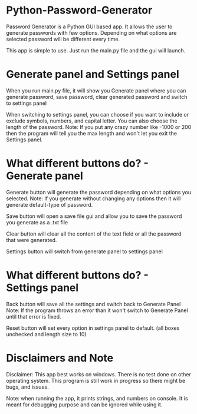 # Python-Password-Generator
Password Generator is a Python GUI based app. It allows the user to generate passwords with few options. 
Depending on what options are selected password will be different every time.

This app is simple to use. Just run the main.py file and the gui will launch. 

# Generate panel and Settings panel
When you run main.py file, it will show you Generate panel where you can generate password, save password, clear generated password
and switch to settings panel

When switching to settings panel, you can choose if you want to include or exclude symbols, numbers, and capital letter. You can also choose the length of the password.
Note: If you put any crazy number like -1000 or 200 then the program will tell you the max length and won't let you exit the Settings panel.


# What different buttons do? - Generate panel
Generate button will generate the password depending on what options you selected.
Note: If you generate without changing any options then it will generate default-type of password.

Save button will open a save file gui and allow you to save the password you generate as a .txt file

Clear button will clear all the content of the text field or all the password that were generated.

Settings button will switch from generate panel to settings panel

# What different buttons do? - Settings panel
Back button will save all the settings and switch back to Generate Panel
Note: If the program throws an error than it won't switch to Generate Panel until that error is fixed.

Reset button will set every option in settings panel to default. (all boxes unchecked and length size to 10)


# Disclaimers and Note
Disclaimer: This app best works on windows. There is no test done on other operating system.
This program is still work in progress so there might be bugs, and issues.

Note: when running the app, it prints strings, and numbers on console. It is meant for debugging purpose and can be ignored while using it.




